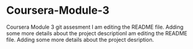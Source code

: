 # Coursera-Module-3
Coursera Module 3 git assesment
I am editing the README file. Adding some more details about the project descriptionI am editing the README file. Adding some more details about the project desription.
